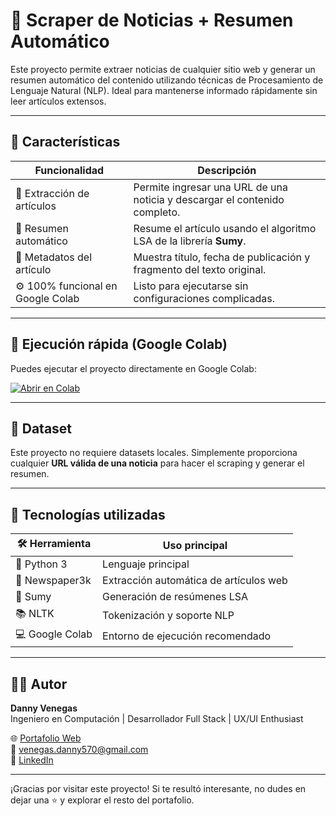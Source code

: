 # 📰 Scraper de Noticias + Resumen Automático

Este proyecto permite extraer noticias de cualquier sitio web y generar un resumen automático del contenido utilizando técnicas de Procesamiento de Lenguaje Natural (NLP). Ideal para mantenerse informado rápidamente sin leer artículos extensos.

---

## 📌 Características

| Funcionalidad                        | Descripción                                                                 |
|-------------------------------------|-----------------------------------------------------------------------------|
| 📰 Extracción de artículos          | Permite ingresar una URL de una noticia y descargar el contenido completo. |
| 🧠 Resumen automático               | Resume el artículo usando el algoritmo LSA de la librería **Sumy**.        |
| 📅 Metadatos del artículo          | Muestra título, fecha de publicación y fragmento del texto original.       |
| ⚙️ 100% funcional en Google Colab  | Listo para ejecutarse sin configuraciones complicadas.                     |

---

## 🚀 Ejecución rápida (Google Colab)

Puedes ejecutar el proyecto directamente en Google Colab:

[![Abrir en Colab](https://colab.research.google.com/assets/colab-badge.svg)](https://colab.research.google.com/drive/1e261tEH1KyADax7lZrw59Uy4HRc1WZ79?usp=sharing)

---

## 📁 Dataset

Este proyecto no requiere datasets locales. Simplemente proporciona cualquier **URL válida de una noticia** para hacer el scraping y generar el resumen.

---

## 🧩 Tecnologías utilizadas

| 🛠️ Herramienta     | Uso principal                                 |
|--------------------|-----------------------------------------------|
| 🐍 Python 3         | Lenguaje principal                            |
| 📰 Newspaper3k      | Extracción automática de artículos web        |
| 🧠 Sumy             | Generación de resúmenes LSA                   |
| 📚 NLTK             | Tokenización y soporte NLP                    |
| 💻 Google Colab     | Entorno de ejecución recomendado              |

---

## 👨‍💻 Autor

**Danny Venegas**  
Ingeniero en Computación | Desarrollador Full Stack | UX/UI Enthusiast

🌐 [Portafolio Web](#)  
📧 venegas.danny570@gmail.com  
💼 [LinkedIn](https://www.linkedin.com/in/danny-venegas-275726231)

---

¡Gracias por visitar este proyecto! Si te resultó interesante, no dudes en dejar una ⭐ y explorar el resto del portafolio.
